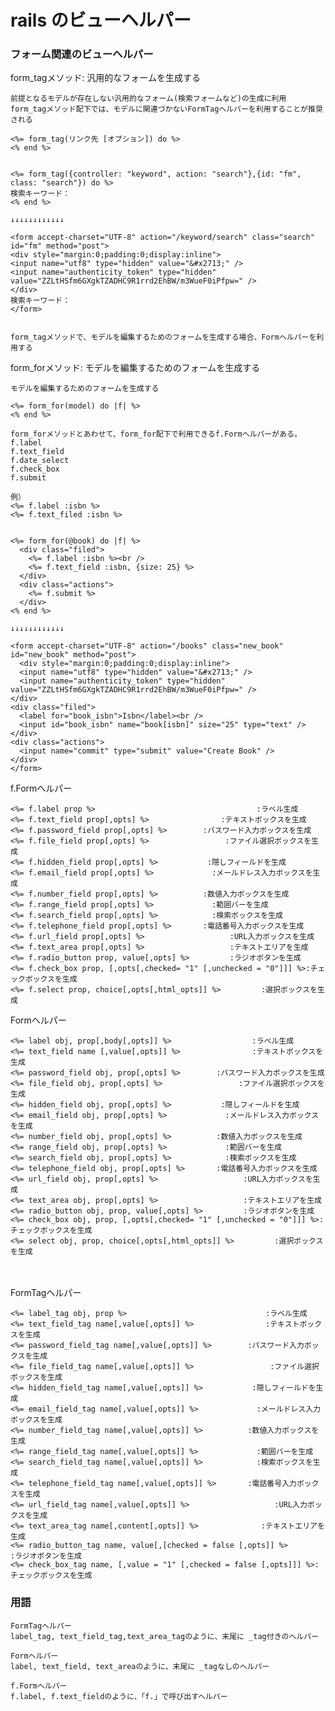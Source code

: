 # rails のビューヘルパー

### フォーム関連のビューヘルパー

form_tagメソッド: 汎用的なフォームを生成する

    前提となるモデルが存在しない汎用的なフォーム(検索フォームなど)の生成に利用
    form_tagメソッド配下では、モデルに関連づかないFormTagヘルパーを利用することが推奨される

    <%= form_tag(リンク先 [オプション]) do %>
    <% end %>


    <%= form_tag({controller: "keyword", action: "search"},{id: "fm", class: "search"}) do %>
    検索キーワード：
    <% end %>

    ↓↓↓↓↓↓↓↓↓↓↓↓

    <form accept-charset="UTF-8" action="/keyword/search" class="search" id="fm" method="post">
    <div style="margin:0;padding:0;display:inline">
    <input name="utf8" type="hidden" value="&#x2713;" />
    <input name="authenticity_token" type="hidden" value="ZZLtHSfm6GXgkTZADHC9R1rrd2EhBW/m3WueF0iPfpw=" />
    </div>
    検索キーワード：
    </form>


    form_tagメソッドで、モデルを編集するためのフォームを生成する場合、Formヘルパーを利用する


form_forメソッド: モデルを編集するためのフォームを生成する

    モデルを編集するためのフォームを生成する

    <%= form_for(model) do |f| %>
    <% end %>

    form_forメソッドとあわせて、form_for配下で利用できるf.Formヘルパーがある。
    f.label
    f.text_field
    f.date_select
    f.check_box
    f.submit

    例）
    <%= f.label :isbn %>
    <%= f.text_filed :isbn %>

    
    <%= form_for(@book) do |f| %>
      <div class="filed">
        <%= f.label :isbn %><br />
        <%= f.text_field :isbn, {size: 25} %>
      </div>
      <div class="actions">
        <%= f.submit %>
      </div>
    <% end %>

    ↓↓↓↓↓↓↓↓↓↓↓↓

    <form accept-charset="UTF-8" action="/books" class="new_book" id="new_book" method="post">
      <div style="margin:0;padding:0;display:inline">
      <input name="utf8" type="hidden" value="&#x2713;" />
      <input name="authenticity_token" type="hidden" value="ZZLtHSfm6GXgkTZADHC9R1rrd2EhBW/m3WueF0iPfpw=" />
    </div>
    <div class="filed">
      <label for="book_isbn">Isbn</label><br />
      <input id="book_isbn" name="book[isbn]" size="25" type="text" />
    </div>
    <div class="actions">
      <input name="commit" type="submit" value="Create Book" />
    </div>
    </form>


f.Formヘルパー

    <%= f.label prop %>                                    :ラベル生成
    <%= f.text_field prop[,opts] %>                :テキストボックスを生成
    <%= f.password_field prop[,opts] %>        :パスワード入力ボックスを生成
    <%= f.file_field prop[,opts] %>                 :ファイル選択ボックスを生成
    <%= f.hidden_field prop[,opts] %>           :隠しフィールドを生成
    <%= f.email_field prop[,opts] %>             :メールドレス入力ボックスを生成
    <%= f.number_field prop[,opts] %>          :数値入力ボックスを生成
    <%= f.range_field prop[,opts] %>             :範囲バーを生成
    <%= f.search_field prop[,opts] %>            :検索ボックスを生成
    <%= f.telephone_field prop[,opts] %>       :電話番号入力ボックスを生成
    <%= f.url_field prop[,opts] %>                   :URL入力ボックスを生成
    <%= f.text_area prop[,opts] %>                   :テキストエリアを生成
    <%= f.radio_button prop, value[,opts] %>         :ラジオボタンを生成
    <%= f.check_box prop, [,opts[,checked= "1" [,unchecked = "0"]]] %>:チェックボックスを生成
    <%= f.select prop, choice[,opts[,html_opts]] %>         :選択ボックスを生成


Formヘルパー

    <%= label obj, prop[,body[,opts]] %>                  :ラベル生成
    <%= text_field name [,value[,opts]] %>                :テキストボックスを生成
    <%= password_field obj, prop[,opts] %>        :パスワード入力ボックスを生成
    <%= file_field obj, prop[,opts] %>                 :ファイル選択ボックスを生成
    <%= hidden_field obj, prop[,opts] %>           :隠しフィールドを生成
    <%= email_field obj, prop[,opts] %>             :メールドレス入力ボックスを生成
    <%= number_field obj, prop[,opts] %>          :数値入力ボックスを生成
    <%= range_field obj, prop[,opts] %>             :範囲バーを生成
    <%= search_field obj, prop[,opts] %>            :検索ボックスを生成
    <%= telephone_field obj, prop[,opts] %>       :電話番号入力ボックスを生成
    <%= url_field obj, prop[,opts] %>                   :URL入力ボックスを生成
    <%= text_area obj, prop[,opts] %>                   :テキストエリアを生成
    <%= radio_button obj, prop, value[,opts] %>         :ラジオボタンを生成
    <%= check_box obj, prop, [,opts[,checked= "1" [,unchecked = "0"]]] %>:チェックボックスを生成
    <%= select obj, prop, choice[,opts[,html_opts]] %>         :選択ボックスを生成
　　　

FormTagヘルパー

    <%= label_tag obj, prop %>                               :ラベル生成
    <%= text_field_tag name[,value[,opts]] %>                :テキストボックスを生成
    <%= password_field_tag name[,value[,opts]] %>        :パスワード入力ボックスを生成
    <%= file_field_tag name[,value[,opts]] %>                 :ファイル選択ボックスを生成
    <%= hidden_field_tag name[,value[,opts]] %>           :隠しフィールドを生成
    <%= email_field_tag name[,value[,opts]] %>             :メールドレス入力ボックスを生成
    <%= number_field_tag name[,value[,opts]] %>          :数値入力ボックスを生成
    <%= range_field_tag name[,value[,opts]] %>             :範囲バーを生成
    <%= search_field_tag name[,value[,opts]] %>            :検索ボックスを生成
    <%= telephone_field_tag name[,value[,opts]] %>       :電話番号入力ボックスを生成
    <%= url_field_tag name[,value[,opts]] %>                   :URL入力ボックスを生成
    <%= text_area_tag name[,content[,opts]] %>              :テキストエリアを生成
    <%= radio_button_tag name, value[,[checked = false [,opts]] %>         :ラジオボタンを生成
    <%= check_box_tag name, [,value = "1" [,checked = false [,opts]]] %>:チェックボックスを生成




### 用語

    FormTagヘルパー
    label_tag, text_field_tag,text_area_tagのように、末尾に _tag付きのヘルパー

    Formヘルパー
    label, text_field, text_areaのように、末尾に _tagなしのヘルパー

    f.Formヘルパー
    f.label, f.text_fieldのように、「f.」で呼び出すヘルパー









